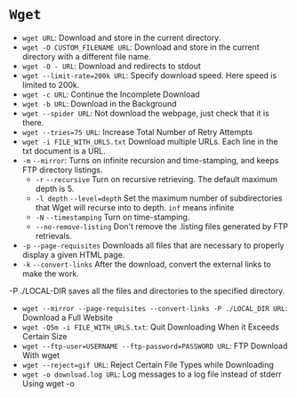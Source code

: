 # `Wget`

- `wget URL`:                    Download and store in the current directory.
- `wget -O CUSTOM_FILENAME URL`: Download and store in the current directory with a different file name.
- `wget -O - URL`:               Download and redirects to stdout
- `wget --limit-rate=200k URL`:  Specify download speed. Here speed is limited to 200k.
- `wget -c URL`:                 Continue the Incomplete Download
- `wget -b URL`:                 Download in the Background
- `wget --spider URL`:           Not download the webpage, just check that it is there.
- `wget --tries=75 URL`:         Increase Total Number of Retry Attempts
- `wget -i FILE_WITH_URLS.txt`   Download multiple URLs. Each line in the txt document is a URL.
- `-m` `--mirror`:               Turns on infinite recursion and time-stamping, and keeps FTP directory listings.
  - `-r` `--recursive`           Turn on recursive retrieving. The default maximum depth is 5.
  - `-l depth` `--level=depth`   Set the maximum number of subdirectories that Wget will recurse into to depth. `inf` means infinite
  - `-N` `--timestamping`        Turn on time-stamping.
  - `--no-remove-listing`        Don't remove the .listing files generated by FTP retrievals.
- `-p` `--page-requisites`       Downloads all files that are necessary to properly display a given HTML page.
- `-k` `--convert-links`         After the download, convert the external links to make the work.

-P ./LOCAL-DIR saves all the files and directories to the specified directory.
- `wget --mirror --page-requisites --convert-links -P ./LOCAL_DIR URL`: Download a Full Website
- `wget -Q5m -i FILE_WITH_URLS.txt`:   Quit Downloading When it Exceeds Certain Size
- `wget --ftp-user=USERNAME --ftp-password=PASSWORD URL`: FTP Download With wget
- `wget --reject=gif URL`:       Reject Certain File Types while Downloading
- `wget -o download.log URL`:    Log messages to a log file instead of stderr Using wget -o
